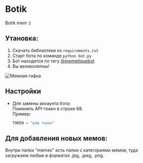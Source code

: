 # Botik


Botik mem :)

## Утановка:

1. Скачать библиотеки из `requirements.txt`
2. Старт бота по команде `python bot.py`
3. Бот находится по тегу [@memetiquebot](https://t.me/memetiquebot)
4. Вы великолепны!

![Мемная гифка](https://media4.giphy.com/media/v1.Y2lkPTc5MGI3NjExMWdscjJpYWp4dnRhbjhmcTJlY29ibHk4cnJ1dndycnZhM3p0MnlwaiZlcD12MV9pbnRlcm5hbF9naWZfYnlfaWQmY3Q9Zw/V1dH38rUl9yX7xU8nh/giphy.gif)

## Настройки

- Для замены аккаунта бота:  
  Поменять API-токен в строке 68.  
  Пример:  
  ```python
  TOKEN = "ваш токен"

## Для добавления новых мемов: 
Внутри папки "memes" есть папки с категориями мемов, туда загружаем любые в форматах .jpg, .jpeg, .png.
